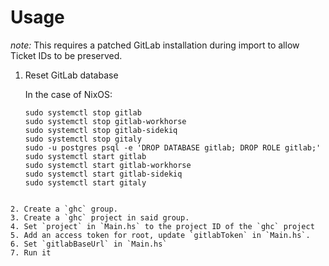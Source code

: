 Usage
=====

*note:* This requires a patched GitLab installation during import to allow
Ticket IDs to be preserved.

1. Reset GitLab database

    In the case of NixOS:
    ```
    sudo systemctl stop gitlab
    sudo systemctl stop gitlab-workhorse
    sudo systemctl stop gitlab-sidekiq
    sudo systemctl stop gitaly
    sudo -u postgres psql -e 'DROP DATABASE gitlab; DROP ROLE gitlab;'
    sudo systemctl start gitlab
    sudo systemctl start gitlab-workhorse
    sudo systemctl start gitlab-sidekiq
    sudo systemctl start gitaly
  ```
  
2. Create a `ghc` group.
3. Create a `ghc` project in said group.
4. Set `project` in `Main.hs` to the project ID of the `ghc` project
5. Add an access token for root, update `gitlabToken` in `Main.hs`.
6. Set `gitlabBaseUrl` in `Main.hs`
7. Run it
